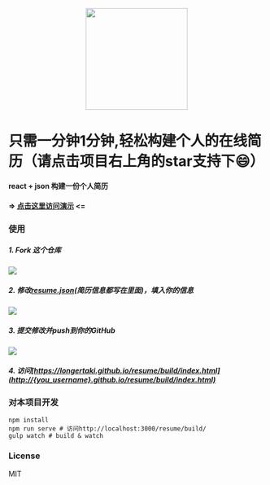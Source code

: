 <p  align="center"><img src="data/icon-resume.png" height="200" align="center"/></p>

# 只需一分钟1分钟,轻松构建个人的在线简历（请点击项目右上角的star支持下😄）

#### react + json 构建一份个人简历
#### => [点击这里访问演示](http://www.jayinton.com/resume/build/) <=

### 使用

##### 1. Fork 这个仓库

![](screenshot/step_0.png)

##### 2. 修改[resume.json](data/resume.json)(简历信息都写在里面)，填入你的信息

![](screenshot/step_1.png)

##### 3. 提交修改并push到你的GitHub

![](screenshot/step_2.png)

##### 4. 访问[https://longertaki.github.io/resume/build/index.html](http://{you_username}.github.io/resume/build/index.html)

### 对本项目开发

```shell
npm install
npm run serve # 访问http://localhost:3000/resume/build/
gulp watch # build & watch
```

### License

MIT
